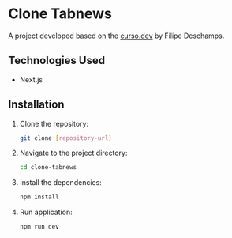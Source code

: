 # Clone Tabnews

A project developed based on the [curso.dev](https://curso.dev) by Filipe Deschamps.

## Technologies Used

- Next.js

## Installation

1. Clone the repository:
   ```bash
   git clone [repository-url]
   ```
2. Navigate to the project directory:
   ```bash
   cd clone-tabnews
   ```
3. Install the dependencies:
   ```bash
   npm install
   ```
4. Run application:

   ```bash
   npm run dev

   ```
